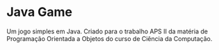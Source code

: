 # Java Game

Um jogo simples em Java. Criado para o trabalho APS II da matéria de Programação Orientada a Objetos do curso de Ciência da Computação.
